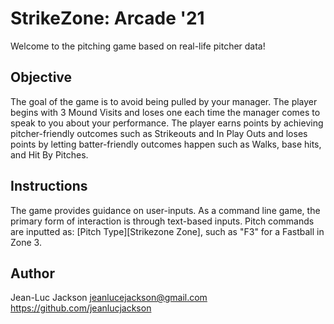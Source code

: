 
# StrikeZone: Arcade '21
Welcome to the pitching game based on real-life pitcher data!

## Objective
The goal of the game is to avoid being pulled by your manager. The player begins with
3 Mound Visits and loses one each time the manager comes to speak to you about your
performance. The player earns points by achieving pitcher-friendly outcomes such as
Strikeouts and In Play Outs and loses points by letting batter-friendly outcomes
happen such as Walks, base hits, and Hit By Pitches.

## Instructions
The game provides guidance on user-inputs. As a command line game, the primary form
of interaction is through text-based inputs. Pitch commands are inputted as:
\[Pitch Type\]\[Strikezone Zone\], such as "F3" for a Fastball in Zone 3.

## Author
Jean-Luc Jackson
jeanlucejackson@gmail.com
https://github.com/jeanlucjackson
